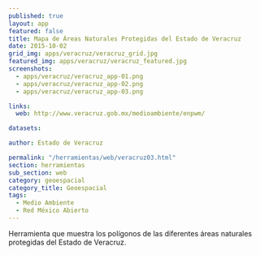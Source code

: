 ```yaml
---
published: true
layout: app
featured: false
title: Mapa de Áreas Naturales Protegidas del Estado de Veracruz
date: 2015-10-02
grid_img: apps/veracruz/veracruz_grid.jpg
featured_img: apps/veracruz/veracruz_featured.jpg
screenshots:
  - apps/veracruz/veracruz_app-01.png
  - apps/veracruz/veracruz_app-02.png
  - apps/veracruz/veracruz_app-03.png

links:
  web: http://www.veracruz.gob.mx/medioambiente/enpwm/

datasets:

author: Estado de Veracruz

permalink: "/herramientas/web/veracruz03.html"
section: herramientas
sub_section: web
category: geoespacial
category_title: Geoespacial
tags:
  - Medio Ambiente
  - Red México Abierto
---
```


Herramienta que muestra los polígonos de las diferentes áreas naturales protegidas del Estado de Veracruz.
